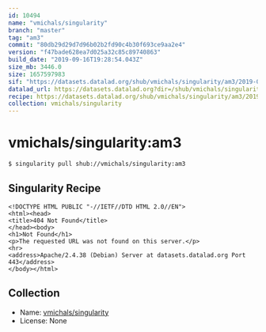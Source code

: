 ```yaml
---
id: 10494
name: "vmichals/singularity"
branch: "master"
tag: "am3"
commit: "80db29d29d7d96b02b2fd90c4b30f693ce9aa2e4"
version: "f47bade628ea7d025a32c85c89740863"
build_date: "2019-09-16T19:28:54.043Z"
size_mb: 3446.0
size: 1657597983
sif: "https://datasets.datalad.org/shub/vmichals/singularity/am3/2019-09-16-80db29d2-f47bade6/f47bade628ea7d025a32c85c89740863.sif"
datalad_url: https://datasets.datalad.org?dir=/shub/vmichals/singularity/am3/2019-09-16-80db29d2-f47bade6/
recipe: https://datasets.datalad.org/shub/vmichals/singularity/am3/2019-09-16-80db29d2-f47bade6/Singularity
collection: vmichals/singularity
---
```


# vmichals/singularity:am3

```bash
$ singularity pull shub://vmichals/singularity:am3
```

## Singularity Recipe

```singularity
<!DOCTYPE HTML PUBLIC "-//IETF//DTD HTML 2.0//EN">
<html><head>
<title>404 Not Found</title>
</head><body>
<h1>Not Found</h1>
<p>The requested URL was not found on this server.</p>
<hr>
<address>Apache/2.4.38 (Debian) Server at datasets.datalad.org Port 443</address>
</body></html>
```

## Collection

 - Name: [vmichals/singularity](https://github.com/vmichals/singularity)
 - License: None

